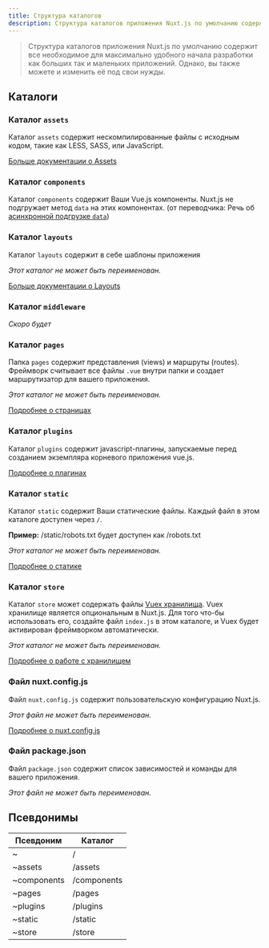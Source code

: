 ```yaml
---
title: Структура каталогов
description: Структура каталогов приложения Nuxt.js по умолчанию содержит все необходимое для максимально удобного начала разработки как больших так и маленьких приложений
---
```


> Структура каталогов приложения Nuxt.js по умолчанию содержит все необходимое для максимально удобного начала разработки как больших так и маленьких приложений. Однако, вы также можете и изменить её под свои нужды.

## Каталоги

### Каталог `assets`

Каталог `assets` содержит нескомпилированные файлы с исходным кодом, такие как LESS, SASS, или JavaScript.

[Больше документации о Assets](/guide/assets)

### Каталог `components`

Каталог `components` содержит Ваши Vue.js компоненты. Nuxt.js не подгружает метод `data` на этих компонентах. (от переводчика: Речь об [асинхронной подгрузке `data`](/guide/async-data))

### Каталог `layouts`

Каталог `layouts` содержит в себе шаблоны приложения

_Этот каталог не может быть переименован._

[Больше документации о Layouts](/guide/layouts)

### Каталог `middleware`

_Скоро будет_

### Каталог `pages`

Папка `pages` содержит представления (views) и маршруты (routes). Фреймворк считывает все файлы `.vue` внутри папки и создает маршрутизатор для вашего приложения.

_Этот каталог не может быть переименован._

[Подробнее о страницах](/guide/pages)

### Каталог `plugins`

Каталог `plugins` содержит javascript-плагины, запускаемые перед созданием экземпляра корневого приложения vue.js.

[Подробнее о плагинах](/guide/plugins)

### Каталог `static`

Каталог `static` содержит Ваши статические файлы. Каждый файл в этом каталоге доступен через `/`.

**Пример:** /static/robots.txt будет доступен как /robots.txt

_Этот каталог не может быть переименован._

[Подробнее о статике](/guide/static)

### Каталог `store`

Каталог `store` может содержать файлы [Vuex хранилища](http://vuex.vuejs.org). Vuex хранилище является опциональным в Nuxt.js. Для того что-бы использовать его, создайте файл `index.js` в этом каталоге, и Vuex будет активирован фреймворком автоматически.

_Этот каталог не может быть переименован._

[Подробнее о работе с хранилищем](/guide/vuex-store)


### Файл nuxt.config.js

Файл `nuxt.config.js` содержит пользовательскую конфигурацию Nuxt.js.

_Этот файл не может быть переименован._

[Подробнее о nuxt.config.js](/guide/configuration)

### Файл package.json

Файл `package.json` содержит список зависимостей и команды для вашего приложения.

_Этот файл не может быть переименован._

## Псевдонимы

| Псевдоним | Каталог |
|-----|------|
| ~ | / |
| ~assets | /assets |
| ~components | /components |
| ~pages | /pages |
| ~plugins | /plugins |
| ~static | /static |
| ~store | /store |
